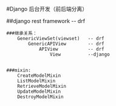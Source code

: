 #Django 后台开发（前后端分离）

##django rest framework -- drf

    ###继承关系：
        GenericViewSet(viewset)   -- drf
            GenericAPIView        -- drf
                APIView           -- drf
                    View          --django
                    
                
    ###mixin:           
        CreateModelMixin
        ListModelMixin
        RetrieveModelMixin
        UpdateModelMixin
        DestroyModelMixin
